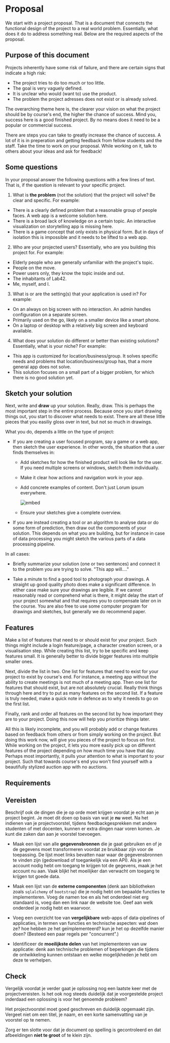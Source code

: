 # Proposal

We start with a project proposal. That is a document that connects the functional design of the project to a real world problem. Essentially, what does it do to address something real. Below are the required aspects of the proposal.

## Purpose of this document

Projects inherently have some risk of failure, and there are certain signs that indicate a high risk:

- The project tries to do too much or too little.
- The goal is very vaguely defined.
- It is unclear who would (want to) use the product.
- The problem the project adresses does not exist or is already solved.

The overarching theme here is, the clearer your vision on what the project should be by course's end, the higher the chance of success. Mind you, success here is a good finished project. By no means does it need to be a popular or commercial success. 

There are steps you can take to greatly increase the chance of success. A lot of it is in preperation and getting feedback from fellow students and the staff. Take the time to work on your proposal. While working on it, talk to others about your ideas and ask for feedback!

## Some questions

In your proposal answer the following questions with a few lines of text. That is, if the question is relevant to your specific project.

1. What is **the problem** (not the solution) that the project will solve? Be clear and specific. For example:

  - There is a clearly defined problem that a reasonable group of people faces. A web app is a welcome solution here.
  - There is a broad lack of knowledge on a certain topic. An interactive visualization on storytelling app is missing here.
  - There is a game concept that only exists in physical form. But in days of isolation this is impossible and it needs to be lifted to a web app.

2. Who are your projected users? Essentially, who are you building this project for. For example:

  - Elderly people who are generally unfamiliar with the project's topic.
  - People on the move.
  - Power users only, they know the topic inside and out.
  - The inhabitants of Lab42.
  - Me, myself, and I.

3. What is or are the setting(s) that your application is used in? For example:

  - On an always on big screen with no interaction. An admin handles configuration on a separate screen.
  - Primarily used on the go, likely on a smaller device like a smart phone.
  - On a laptop or desktop with a relatively big screen and keyboard available.

4. What does your solution do different or better than existing solutions? Essentially, what is your niche? For example:

  - This app is customized for location/business/group. It solves specific needs and problems that location/business/group has, that a more general app does not solve.
  - This solution focuses on a small part of a bigger problem, for which there is no good solution yet.

## Sketch your solution

Next, write and **draw** up your solution. Really, draw. This is perhaps the most important step in the entire process. Because once you start drawing things out, you start to discover what needs to exist. There are all these little pieces that you easiliy gloss over in text, but not so much in drawings.

What you do, depends a little on the type of project:

- If you are creating a user focused program, say a game or a web app, then sketch the user experience. In other words, the situation that a user finds themselves in:

    - Add sketches for how the finished product will look like for the user. If you need multiple screens or windows, sketch them individually. 
    - Make it clear how actions and navigation work in your app.
    - Add concrete examples of content. Don't just Lorum ipsum everywhere.

        ![embed](https://www.youtube.com/embed/j0vP77s_bXc)

    - Ensure your sketches give a complete overview. 

- If you are instead creating a tool or an algorithm to analyse data or do some form of prediction, then draw out the components of your solution. This depends on what you are building, but for instance in case of data processing you might sketch the various parts of a data processing pipeline. 

In all cases:

- Briefly summarize your solution (one or two sentences) and connect it to the problem you are trying to solve. "This app will...."

- Take a minute to find a good tool to photograph your drawings. A straight up good quality photo does make a significant difference. In either case make sure your drawings are legible. If we cannot reasonably read or comprehend what is there, it might delay the start of your project somewhat and that requires you to compensate later on in the course. You are also free to use some computer program for drawings and sketches, but generally we do recommend paper.

## Features

Make a list of features that need to or should exist for your project. Such things might include a login feature/page, a character creation screen, or a visualisation step. While creating this list, try to be specific and keep features small. It is generally better to divide bigger features into multiple smaller ones.

Next, divide the list in two. One list for features that need to exist for your project to exist by course's end. For instance, a meeting app without the ability to create meetings is not much of a meeting app. Then one list for features that should exist, but are not absolutely crucial. Really think things through here and try to put as many features on the second list. If a feature is truly needed, make a quick note in defence as to why it needs to go on the first list.

Finally, rank and order all features on the second list by how important they are to your project. Doing this now will help you prioritize things later.

All this is likely incomplete, and you will probably add or change features based on feedback from others or from simply working on the project. But doing this work now, will give you pieces of the project to focus on first. While working on the project, it lets you more easily pick up on different features of the project depending on how much time you have that day. Perhaps most importantly, it pulls your attention to what is important to your project. Such that towards course's end you won't find yourself with a beautifully stylized auction app with no auctions.

## Requirements



## Vereisten

Beschrijf ook de dingen die je op orde moet krijgen voordat je echt aan je project begint. Je moet dit doen op basis van wat je **nu** weet. Na het indienen van je projectvoorstel, tijdens feedbackgesprekken met andere studenten of met docenten, kunnen er extra dingen naar voren komen. Je kunt die zaken dan aan je voorstel toevoegen.

- Maak een lijst van alle **gegevensbronnen** die je gaat gebruiken en of je de gegevens moet transformeren voordat ze bruikbaar zijn voor de toepassing. De lijst moet links bevatten naar waar de gegevensbronnen te vinden zijn (gedownload of toegankelijk via een API). Als je een account nodig hebt om toegang te krijgen tot de gegevens, maak je het account nu aan. Vaak blijkt het moeilijker dan verwacht om toegang te krijgen tot goede data.

- Maak een lijst van de **externe componenten** (denk aan bibliotheken zoals `sqlalchemy` of `bootstrap`) die je nodig hebt om bepaalde functies te implementeren. Voeg de namen toe en als het onderdeel niet erg standaard is, voeg dan een link naar de website toe. Geef aan welk onderdeel je nodig hebt en waarvoor.

- Voeg een overzicht toe van **vergelijkbare** web-apps of data-pipelines of applicaties, in termen van functies en technische aspecten: wat doen ze? hoe hebben ze het geïmplementeerd? kun je het op dezelfde manier doen? (Besteed een paar regels per "concurrent".)

- Identificeer de **moeilijkste delen** van het implementeren van uw applicatie: denk aan technische problemen of beperkingen die tijdens de ontwikkeling kunnen ontstaan ​​en welke mogelijkheden je hebt om deze te verhelpen.

## Check

Vergelijk voordat je verder gaat je oplossing nog een laatste keer met de projectvereisten. Is het ook nog steeds duidelijk dat je voorgestelde project inderdaad een oplossing is voor het genoemde probleem?

Het projectvoorstel moet goed geschreven en duidelijk opgemaakt zijn. Vergeet niet om een
titel, je naam, en een korte samenvatting van je voorstel op te nemen.

Zorg er ten slotte voor dat je document op spelling is gecontroleerd en dat afbeeldingen **niet te groot** of te klein zijn.


<!--

## Submit

Below, you submit your GitHub repo URL. In addition, make sure you check off these points:

<div class="form-check">
  <input name="form[readme]" class="form-check-input" type="checkbox" value="yes" id="check1">
  <label class="form-check-label" for="check1">
    My repository only contains a README.md document, no code
  </label>
</div>

<div class="form-check">
  <input required name="form[doc]" class="form-check-input" type="checkbox" value="yes" id="check2">
  <label class="form-check-label" for="check2">
    My repository contains the required pictures in a separate "doc" folder
  </label>
</div>

<div class="form-check">
  <input required name="form[markdown]" class="form-check-input" type="checkbox" value="yes" id="check3">
  <label class="form-check-label" for="check3">
    README.md is written in good Markdown with headings, lists, pictures etc.
  </label>
</div>

<div class="form-check">
  <input required name="form[listofdatasources]" class="form-check-input" type="checkbox" value="yes" id="check4">
  <label class="form-check-label" for="check4">
    README.md contains links to data sources and concrete examples of the data that's needed
  </label>
</div>

<div class="form-check">
  <input required name="form[listofcomponents]" class="form-check-input" type="checkbox" value="yes" id="check5">
  <label class="form-check-label" for="check5">
    README.md contains a global list of needed components other than Flask, SQL and Javascript
  </label>
</div>

<div class="form-check">
  <input required name="form[listofotherapps]" class="form-check-input" type="checkbox" value="yes" id="check6">
  <label class="form-check-label" for="check6">
    README.md contains multiple examples of similar apps and describes what my app does differently
  </label>
</div>

<div class="form-check">
  <input required name="form[listofhardtofigureout]" class="form-check-input" type="checkbox" value="yes" id="check7">
  <label class="form-check-label" for="check7">
    README.md contains a small list of things that I think will take most time to figure out/implement
  </label>
</div>

-->
